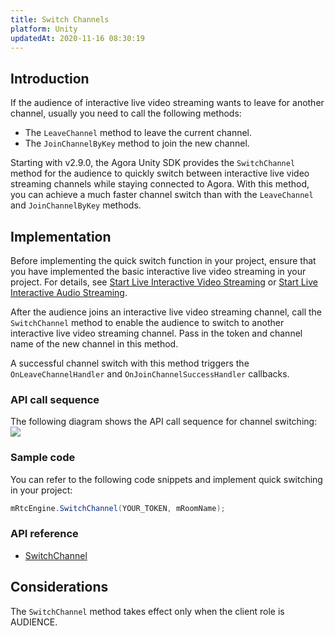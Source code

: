 ```yaml
---
title: Switch Channels
platform: Unity
updatedAt: 2020-11-16 08:30:19
---
```

## Introduction

If the audience of interactive live video streaming wants to leave for another channel, usually you need to call the following methods:

- The `LeaveChannel` method to leave the current channel.
- The `JoinChannelByKey` method to join the new channel.

Starting with v2.9.0, the Agora Unity SDK provides the `SwitchChannel` method for the audience to quickly switch between interactive live video streaming channels while staying connected to Agora. With this method, you can achieve a much faster channel switch than with the `LeaveChannel` and `JoinChannelByKey` methods. 

## Implementation

Before implementing the quick switch function in your project, ensure that you have implemented the basic interactive live video streaming in your project. For details, see [Start Live Interactive Video Streaming](start_live_unity) or [Start Live Interactive Audio Streaming](start_live_audio_unity).

After the audience joins an interactive live video streaming channel, call the `SwitchChannel` method to enable the audience to switch to another interactive live video streaming channel. Pass in the token and channel name of the new channel in this method.

A successful channel switch with this method triggers the `OnLeaveChannelHandler` and `OnJoinChannelSuccessHandler` callbacks.

### API call sequence

The following diagram shows the API call sequence for channel switching:
![](https://web-cdn.agora.io/docs-files/1585556147266)

### Sample code

You can refer to the following code snippets and implement quick switching in your project:

```C#
mRtcEngine.SwitchChannel(YOUR_TOKEN, mRoomName);
```

### API reference

- [SwitchChannel](./API%20Reference/unity/classagora__gaming__rtc_1_1_i_rtc_engine.html#a7f27478a9fe819fc3bdec0164111e2d2)

## Considerations

The `SwitchChannel` method takes effect only when the client role is AUDIENCE.
